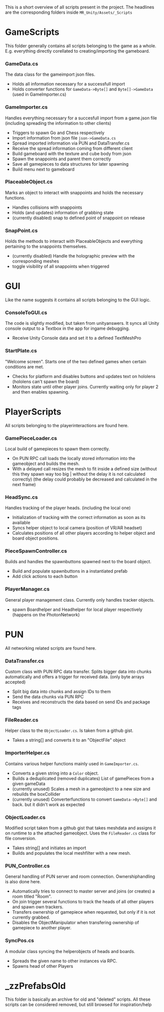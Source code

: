 This is a short overview of all scripts present in the project.
The headlines are the corresponding folders inside
`MR_Unity/Assets/_Scripts`  

# GameScripts
This folder generally contains all scripts belonging to the game as a whole. E.g. everything directly corellated to creating/importing the gameboard.

### GameData.cs
The data class for the gameimport json files.
- Holds all information necessary for a successfull import
- Holds converter functions for `GameData->Byte[]` and `Byte[]->GameData` (used in GameImporter.cs)

### GameImporter.cs
Handles everything necessary for a succesfull import from a game.json file (including spreading the information to other clients)
- Triggers to spawn Go and Chess respectively
- Import information from json file `json->GameData.cs`
- Spread imported information via PUN and DataTransfer.cs
- Receive the spread information coming from different client
- Build gameboard with the texture and cube body from json
- Spawn the snappoints and parent them correctly
- Save all gamepieces to data structures for later spawning
- Build menu next to gameboard

### PlaceableObject.cs
Marks an object to interact with snappoints and holds the necessary functions.
- Handles collisions with snappoints
- Holds (and updates) information of grabbing state
- (currently disabled) snap to defined point of snappoint on release

### SnapPoint.cs
Holds the methods to interact with PlaceableObjects and everything pertaining to the snappoints themselves.
- (currently disabled) Handle the holographic preview with the corresponding meshes
- toggle visibility of all snappoints when triggered

# GUI
Like the name suggests it contains all scripts belonging to the GUI logic.

### ConsoleToGUI.cs
The code is slightly modified, but taken from unityanswers. It syncs all Unity console output to a Textbox in the app for ingame debugging.
- Receive Unity Console data and set it to a defined TextMeshPro

### StartPlate.cs
"Welcome screen". Starts one of the two defined games when certain conditions are met.
- Checks for platform and disables buttons and updates text on hololens (hololens can't spawn the board)
- Monitors state until other player joins. Currently waiting only for player 2 and then enables spawning.

# PlayerScripts
All scripts belonging to the playerinteractions are found here.
### GamePieceLoader.cs
Local build of gamepieces to spawn them correctly.
- On PUN RPC call loads the locally stored information into the gameobject and builds the mesh.
- With a delayed call resizes the mesh to fit inside a defined size (without this they spawn way too big | without the delay it is not calculated correctly) (the delay could probably be decreased and calculated in the next frame)

### HeadSync.cs
Handles tracking of the player heads. (including the local one)
- Initialization of tracking with the correct information as soon as its available
- Syncs helper object to local camera (position of VR/AR headset)
- Calculates positions of all other players according to helper object and board object positions.

### PieceSpawnController.cs
Builds and handles the spawnbuttons spawned next to the board object.
- Build and populate spawnbuttons in a instantiated prefab
- Add click actions to each button

### PlayerManager.cs
General player management class. Currently only handles tracker objects.
- spawn Boardhelper and Headhelper for local player respectively (happens on the PhotonNetwork)

# PUN
All networking related scripts are found here.

### DataTransfer.cs
Custom class with PUN RPC data transfer. Splits bigger data into chunks automatically and offers a trigger for received data. (only byte arrays accepted)
- Split big data into chunks and assign IDs to them
- Send the data chunks via PUN RPC
- Receives and reconstructs the data based on send IDs and package tags

### FileReader.cs
Helper class to the `ObjectLoader.cs`. Is taken from a github gist.
- Takes a string[] and converts it to an "ObjectFile" object

### ImporterHelper.cs
Contains various helper functions mainly used in `GameImporter.cs`.
- Converts a given string into a `Color` object.
- Builds a deduplicated (removed duplicates) List of gamePieces from a given gameData
- (currently unused) Scales a mesh in a gameobject to a new size and rebuilds the boxCollider
- (currently unused) Converterfunctions to convert `GameData->Byte[]` and back. but it didn't work as expected 

### ObjectLoader.cs
Modified script taken from a github gist that takes meshdata and assigns it on runtime to a the attached gameobject. Uses the `FileReader.cs` class for file conversion.
- Takes string[] and initiates an import
- Builds and populates the local meshfilter with a new mesh.

### PUN_Controller.cs
General handling of PUN server and room connection. Ownershiphandling is also done here.
- Automatically tries to connect to master server and joins (or creates) a room titled "Room".
- On join trigger several functions to track the heads of all other players and spawn own trackers.
- Transfers ownership of gamepiece when requested, but only if it is not currently grabbed.
- Disables the ObjectManipulator when transfering ownership of gamepiece to another player.

### SyncPos.cs
A modular class syncing the helperobjects of heads and boards.
- Spreads the given name to other instances via RPC.
- Spawns head of other Players

# \_zzPrefabsOld
This folder is basically an archive for old and "deleted" scripts.
All these scripts can be considered removed, but still browsed for inspiration/help